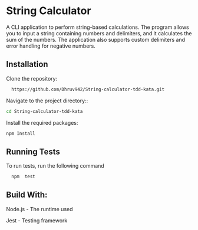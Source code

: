 # String Calculator

A CLI application to perform string-based calculations. The program allows you to input a string containing numbers and delimiters, and it calculates the sum of the numbers. The application also supports custom delimiters and error handling for negative numbers.

## Installation

Clone the repository:

```bash
  https://github.com/Dhruv942/String-calculator-tdd-kata.git
```

Navigate to the project directory::

```bash
cd String-calculator-tdd-kata

```

Install the required packages:

```bash
npm Install

```

## Running Tests

To run tests, run the following command

```bash
  npm  test
```

## Build With:

Node.js - The runtime used

Jest - Testing framework
